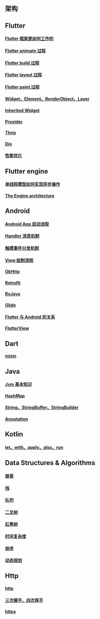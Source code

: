 ## 架构
## Flutter
#### [Flutter 框架是如何工作的]()
#### [Flutter animate 过程]()
#### [Flutter build 过程]()
#### [Flutter layout 过程]()
#### [Flutter paint 过程]()
#### [Widget、Element、RenderObject、Layer]()
#### [Inherited Widget]()
#### [Provider]()
#### [Thrio]()
#### [Dio]()
#### [性能优化]()
## Flutter engine
#### [单线程模型如何实现异步操作]()
#### [The Engine architecture]()
## Android
#### [Android App 启动流程]()
#### [Handler 消息机制]()
#### [触摸事件分发机制]()
#### [View 绘制流程]()
#### [OkHttp]()
#### [Retrofit]()
#### [RxJava]()
#### [Glide]()
#### [Flutter 与 Android 的关系]()
#### [FlutterView]()
## Dart
#### [mixin]()
## Java
#### [Jvm 基本知识]()
#### [HashMap]()
#### [String、StringBuffer、StringBuilder]()
#### [Annotation]()
## Kotlin
#### [let、with、apply、also、run]()
## Data Structures & Algorithms
#### [链表]()
#### [栈]()
#### [队列]()
#### [二叉树]()
#### [红黑树]()
#### [时间复杂度]()
#### [排序]()
#### [动态规划]()
## Http
#### [http]()
#### [三次握手、四次挥手]()
#### [https]()